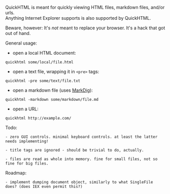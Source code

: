 
QuickHTML is meant for quickly viewing HTML files, markdown files, and/or urls.  
Anything Internet Explorer supports is also supported by QuickHTML.  

Beware, however: It's *not* meant to replace your browser. It's a hack that got out of hand.

General usage:

- open a local HTML document:

```
quickhtml some/local/file.html
```

- open a text file, wrapping it in `<pre>` tags:
```
quickhtml -pre some/text/file.txt
```

- open a markdown file (uses [MarkDig](https://github.com/xoofx/markdig)):
```
quickhtml -markdown some/markdown/file.md
```

- open a URL:
```
quickhtml http://example.com/
```


Todo:

    - zero GUI controls. minimal keyboard controls. at least the latter needs implementing!

    - title tags are ignored - should be trivial to do, actually.

    - files are read as whole into memory. fine for small files, not so fine for big files.


Roadmap:

    - implement dumping document object, similarly to what SingleFile does? (does IEX even permit this?)
